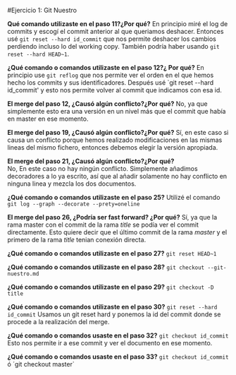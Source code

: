 #Ejercicio 1: Git Nuestro

**Qué comando utilizaste en el paso 11?¿Por qué?**
En principio miré el log de commits y escogí el commit anterior al  que queriamos deshacer.
Entonces usé `git reset --hard id_commit` que nos permite deshacer los cambios perdiendo incluso 
lo del working copy. También podría haber usando `git reset --hard HEAD~1`.

**¿Qué comando o comandos utilizaste en el paso 12?¿ Por qué?**
En principio use `git reflog` que nos permite ver el orden en el que hemos hecho los commits y sus
identificadores. Después usé `git reset --hard id_commit' y esto nos permite volver al commit  que
indicamos con esa id.

**El merge del paso 12, ¿Causó algún conflicto?¿Por qué?**
No, ya que simplemente esto era una versión en un nivel más que el commit que había en master en 
ese momento. 

**El merge del paso 19, ¿Causó algún conflicto?¿Por qué?**
Sí, en este caso si causa un conflicto porque hemos realizado modificaciones en las mismas lineas
del mismo fichero, entonces debemos elegir la versión apropiada.

**El merge del paso 21, ¿Causó algún conflicto?¿Por qué?**  
No, En este caso no hay ningún conflicto. Simplemente añadimos decoradores a lo ya escrito, así que 
al añadir solamente no hay conflicto en ninguna linea y mezcla los dos documentos.

**¿Qué comando o comandos utilizaste en el paso 25?**
Utilizé el comando `git log --graph --decorate --prety=oneline`

**El merge del paso 26, ¿Podría ser fast forward? ¿Por qué?**
Sí, ya que la rama master con el commit de la rama *title* se podía ver el commit directamente. 
Esto quiere decir que el último commit de la rama *master* y el primero de la rama *title* tenian 
conexión directa.

**¿Qué comando o comandos utilizaste en el paso 27?**
`git reset HEAD~1`

**¿Qué comando o comandos utilizaste en el paso 28?**
`git checkout --git-nuestro.md` 

**¿Qué comando o comandos utilizaste en el paso 29?**
`git checkout -D title`

**¿Qué comando o comandos utilizaste en el paso 30?**
`git reset --hard id_commit` 
Usamos un git reset hard y ponemos la id del commit donde se procede a la realización del merge.

**¿Qué comando o comandos usaste en el paso 32?**
`git checkout id_commit`
Esto nos permite ir a ese commit y ver el documento en ese momento.

**¿Qué comando o comandos usaste en el paso 33?**
`git checkout id_commit` ó ´git checkout master`
 
